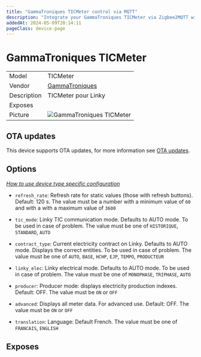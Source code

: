 ```yaml
---
title: "GammaTroniques TICMeter control via MQTT"
description: "Integrate your GammaTroniques TICMeter via Zigbee2MQTT with whatever smart home infrastructure you are using without the vendor's bridge or gateway."
addedAt: 2024-05-09T20:14:11
pageClass: device-page
---
```


<!-- !!!! -->
<!-- ATTENTION: This file is auto-generated through docgen! -->
<!-- You can only edit the "Notes"-Section between the two comment lines "Notes BEGIN" and "Notes END". -->
<!-- Do not use h1 or h2 heading within "## Notes"-Section. -->
<!-- !!!! -->

# GammaTroniques TICMeter

|     |     |
|-----|-----|
| Model | TICMeter  |
| Vendor  | [GammaTroniques](/supported-devices/#v=GammaTroniques)  |
| Description | TICMeter pour Linky |
| Exposes |  |
| Picture | ![GammaTroniques TICMeter](https://www.zigbee2mqtt.io/images/devices/TICMeter.png) |


<!-- Notes BEGIN: You can edit here. Add "## Notes" headline if not already present. -->


<!-- Notes END: Do not edit below this line -->


## OTA updates
This device supports OTA updates, for more information see [OTA updates](../guide/usage/ota_updates.md).


## Options
*[How to use device type specific configuration](../guide/configuration/devices-groups.md#specific-device-options)*

* `refresh_rate`: Refresh rate for static values (those with refresh buttons). Default: 120 s. The value must be a number with a minimum value of `60` and with a with a maximum value of `3600`

* `tic_mode`: Linky TIC communication mode. Defaults to AUTO mode. To be used in case of problem. The value must be one of `HISTORIQUE`, `STANDARD`, `AUTO`

* `contract_type`: Current electricity contract on Linky. Defaults to AUTO mode. Displays the correct entities. To be used in case of problem. The value must be one of `AUTO`, `BASE`, `HCHP`, `EJP`, `TEMPO`, `PRODUCTEUR`

* `linky_elec`: Linky electrical mode. Defaults to AUTO mode. To be used in case of problem. The value must be one of `MONOPHASE`, `TRIPHASE`, `AUTO`

* `producer`: Producer mode: displays electricity production indexes. Default: OFF. The value must be `ON` or `OFF`

* `advanced`: Displays all meter data. For advanced use. Default: OFF. The value must be `ON` or `OFF`

* `translation`: Language: Default French. The value must be one of `FRANCAIS`, `ENGLISH`


## Exposes



